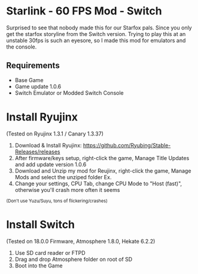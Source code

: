 # Starlink - 60 FPS Mod - Switch

Surprised to see that nobody made this for our Starfox pals.
Since you only get the starfox storyline from the Switch version.
Trying to play this at an unstable 30fps is such an eyesore, so I made this mod for emulators and the console.

## Requirements
- Base Game
- Game update 1.0.6
- Switch Emulator or Modded Switch Console

# Install Ryujinx
(Tested on Ryujinx 1.3.1 / Canary 1.3.37)
1. Download & Install Ryujinx: https://github.com/Ryubing/Stable-Releases/releases
2. After firmware/keys setup, right-click the game, Manage Title Updates and add update version 1.0.6
3. Download and Unzip my mod for Reujinx, right-click the game, Manage Mods and select the unziped folder
   Ex. 
5. Change your settings, CPU Tab, change CPU Mode to "Host (fast)", otherwise you'll crash more often it seems

<sub>(Don't use Yuzu/Suyu, tons of flickering/crashes)</sub>

# Install Switch
(Tested on 18.0.0 Firmware, Atmosphere 1.8.0, Hekate 6.2.2)
1. Use SD card reader or FTPD
2. Drag and drop Atmosphere folder on root of SD
3. Boot into the Game
